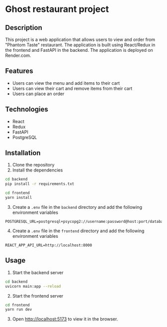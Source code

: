 # Ghost restaurant project

## Description

This project is a web application that allows users to view and order from "Phantom Taste" restaurant. The application is built using React/Redux in the frontend and FastAPI in the backend. The application is deployed on Render.com.

## Features

-   Users can view the menu and add items to their cart
-   Users can view their cart and remove items from their cart
-   Users can place an order

## Technologies

-   React
-   Redux
-   FastAPI
-   PostgreSQL

## Installation

1. Clone the repository
2. Install the dependencies

```bash
cd backend
pip install -r requirements.txt
```

```bash
cd frontend
yarn install
```

3. Create a `.env` file in the `backend` directory and add the following environment variables

```
POSTGRESQL_URL=postgresql+psycopg2://username:password@host:port/database
```

4. Create a `.env` file in the `frontend` directory and add the following environment variables

```
REACT_APP_API_URL=http://localhost:8000
```

## Usage

1. Start the backend server

```bash
cd backend
uvicorn main:app --reload
```

2. Start the frontend server

```bash
cd frontend
yarn run dev
```

3. Open [http://localhost:5173](http://localhost:5173) to view it in the browser.
